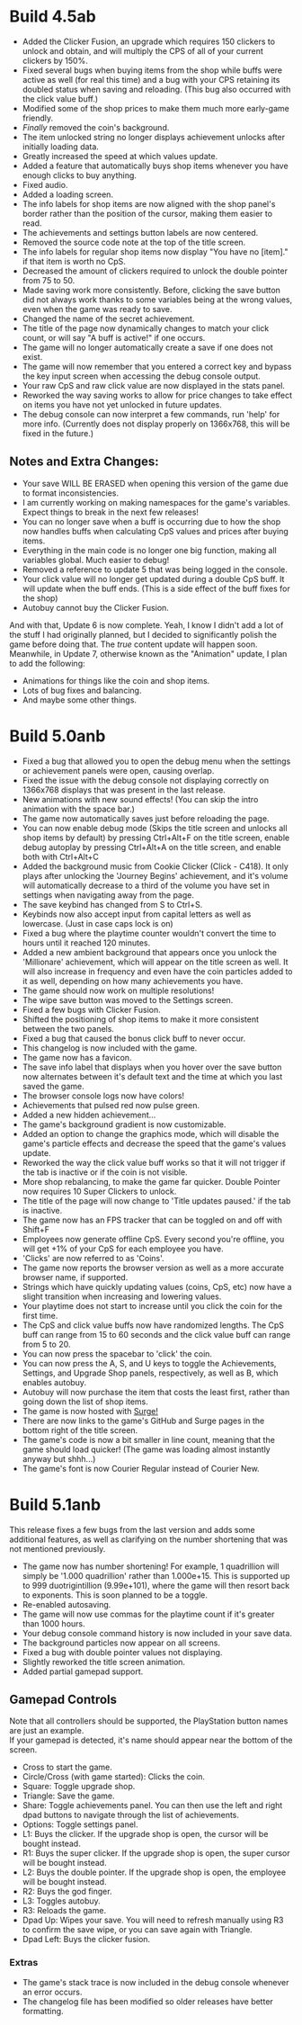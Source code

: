 # Build 4.5ab
- Added the Clicker Fusion, an upgrade which requires 150 clickers to unlock and obtain, and will multiply the CPS of all of your current clickers by 150%.
- Fixed several bugs when buying items from the shop while buffs were active as well (for real this time) and a bug with your CPS retaining its doubled status when saving and reloading. (This bug also occurred with the click value buff.)
- Modified some of the shop prices to make them much more early-game friendly.
- *Finally* removed the coin's background.
- The item unlocked string no longer displays achievement unlocks after initially loading data.
- Greatly increased the speed at which values update.
- Added a feature that automatically buys shop items whenever you have enough clicks to buy anything.
- Fixed audio.
- Added a loading screen.
- The info labels for shop items are now aligned with the shop panel's border rather than the position of the cursor, making them easier to read. 
- The achievements and settings button labels are now centered.
- Removed the source code note at the top of the title screen.
- The info labels for regular shop items now display "You have no [item]." if that item is worth no CpS.
- Decreased the amount of clickers required to unlock the double pointer from 75 to 50.
- Made saving work more consistently. Before, clicking the save button did not always work thanks to some variables being at the wrong values, even when the game was ready to save.
- Changed the name of the secret achievement.
- The title of the page now dynamically changes to match your click count, or will say "A buff is active!" if one occurs.
- The game will no longer automatically create a save if one does not exist.
- The game will now remember that you entered a correct key and bypass the key input screen when accessing the debug console output.
- Your raw CpS and raw click value are now displayed in the stats panel.
- Reworked the way saving works to allow for price changes to take effect on items you have not yet unlocked in future updates.
- The debug console can now interpret a few commands, run 'help' for more info. (Currently does not display properly on 1366x768, this will be fixed in the future.)
## Notes and Extra Changes: 
- Your save WILL BE ERASED when opening this version of the game due to format inconsistencies.
- I am currently working on making namespaces for the game's variables. Expect things to break in the next few releases!
- You can no longer save when a buff is occurring due to how the shop now handles buffs when calculating CpS values and prices after buying items.
- Everything in the main code is no longer one big function, making all variables global. Much easier to debug!
- Removed a reference to update 5 that was being logged in the console.
- Your click value will no longer get updated during a double CpS buff. It will update when the buff ends. (This is a side effect of the buff fixes for the shop)
- Autobuy cannot buy the Clicker Fusion.  
  
And with that, Update 6 is now complete.
Yeah, I know I didn't add a lot of the stuff I had originally planned, but I decided to significantly polish the game before doing that. The *true* content update will happen soon. 
Meanwhile, in Update 7, otherwise known as the "Animation" update, I plan to add the following:
- Animations for things like the coin and shop items.
- Lots of bug fixes and balancing.
- And maybe some other things.

# Build 5.0anb
- Fixed a bug that allowed you to open the debug menu when the settings or achievement panels were open, causing overlap.
- Fixed the issue with the debug console not displaying correctly on 1366x768 displays that was present in the last release.
- New animations with new sound effects! (You can skip the intro animation with the space bar.)
- The game now automatically saves just before reloading the page.
- You can now enable debug mode (Skips the title screen and unlocks all shop items by default) by pressing Ctrl+Alt+F on the title screen, enable debug autoplay by pressing Ctrl+Alt+A on the title screen, and enable both with Ctrl+Alt+C
- Added the background music from Cookie Clicker (Click - C418). It only plays after unlocking the 'Journey Begins' achievement, and it's volume will automatically decrease to a third of the volume you have set in settings when navigating away from the page.
- The save keybind has changed from S to Ctrl+S.
- Keybinds now also accept input from capital letters as well as lowercase. (Just in case caps lock is on)
- Fixed a bug where the playtime counter wouldn't convert the time to hours until it reached 120 minutes.
- Added a new ambient background that appears once you unlock the 'Millionare' achievement, which will appear on the title screen as well. It will also increase in frequency and even have the coin particles added to it as well, depending on how many achievements you have.
- The game should now work on multiple resolutions!
- The wipe save button was moved to the Settings screen.
- Fixed a few bugs with Clicker Fusion.
- Shifted the positioning of shop items to make it more consistent between the two panels.
- Fixed a bug that caused the bonus click buff to never occur.
- This changelog is now included with the game.
- The game now has a favicon.
- The save info label that displays when you hover over the save button now alternates between it's default text and the time at which you last saved the game.
- The browser console logs now have colors!
- Achievements that pulsed red now pulse green.
- Added a new hidden achievement...
- The game's background gradient is now customizable.
- Added an option to change the graphics mode, which will disable the game's particle effects and decrease the speed that the game's values update.
- Reworked the way the click value buff works so that it will not trigger if the tab is inactive or if the coin is not visible.
- More shop rebalancing, to make the game far quicker. Double Pointer now requires 10 Super Clickers to unlock.
- The title of the page will now change to 'Title updates paused.' if the tab is inactive.
- The game now has an FPS tracker that can be toggled on and off with Shift+F
- Employees now generate offline CpS. Every second you're offline, you will get +1% of your CpS for each employee you have.
- 'Clicks' are now referred to as 'Coins'.
- The game now reports the browser version as well as a more accurate browser name, if supported.
- Strings which have quickly updating values (coins, CpS, etc) now have a slight transition when increasing and lowering values.
- Your playtime does not start to increase until you click the coin for the first time.
- The CpS and click value buffs now have randomized lengths. The CpS buff can range from 15 to 60 seconds and the click value buff can range from 5 to 20.
- You can now press the spacebar to 'click' the coin.
- You can now press the A, S, and U keys to toggle the Achievements, Settings, and Upgrade Shop panels, respectively, as well as B, which enables autobuy.
- Autobuy will now purchase the item that costs the least first, rather than going down the list of shop items.
- The game is now hosted with [Surge!](https://coin-clicker.surge.sh)
- There are now links to the game's GitHub and Surge pages in the bottom right of the title screen.
- The game's code is now a bit smaller in line count, meaning that the game should load quicker! (The game was loading almost instantly anyway but shhh...)
- The game's font is now Courier Regular instead of Courier New.

# Build 5.1anb
This release fixes a few bugs from the last version and adds some additional features, as well as clarifying on the number shortening that was not mentioned previously.  
- The game now has number shortening! For example, 1 quadrillion will simply be '1.000 quadrillion' rather than 1.000e+15. This is supported up to 999 duotrigintillion (9.99e+101), where the game will then resort back to exponents. This is soon planned to be a toggle.
- Re-enabled autosaving.
- The game will now use commas for the playtime count if it's greater than 1000 hours.
- Your debug console command history is now included in your save data.
- The background particles now appear on all screens.
- Fixed a bug with double pointer values not displaying.
- Slightly reworked the title screen animation.
- Added partial gamepad support.
## Gamepad Controls
Note that all controllers should be supported, the PlayStation button names are just an example.  
If your gamepad is detected, it's name should appear near the bottom of the screen.
- Cross to start the game.  
- Circle/Cross (with game started): Clicks the coin.  
- Square: Toggle upgrade shop.  
- Triangle: Save the game.  
- Share: Toggle achievements panel. You can then use the left and right dpad buttons to navigate through the list of achievements.  
- Options: Toggle settings panel.  
- L1: Buys the clicker. If the upgrade shop is open, the cursor will be bought instead.  
- R1: Buys the super clicker. If the upgrade shop is open, the super cursor will be bought instead.  
- L2: Buys the double pointer. If the upgrade shop is open, the employee will be bought instead.  
- R2: Buys the god finger.  
- L3: Toggles autobuy.  
- R3: Reloads the game.  
- Dpad Up: Wipes your save. You will need to refresh manually using R3 to confirm the save wipe, or you can save again with Triangle.  
- Dpad Left: Buys the clicker fusion.  
### Extras
- The game's stack trace is now included in the debug console whenever an error occurs.
- The changelog file has been modified so older releases have better formatting.
